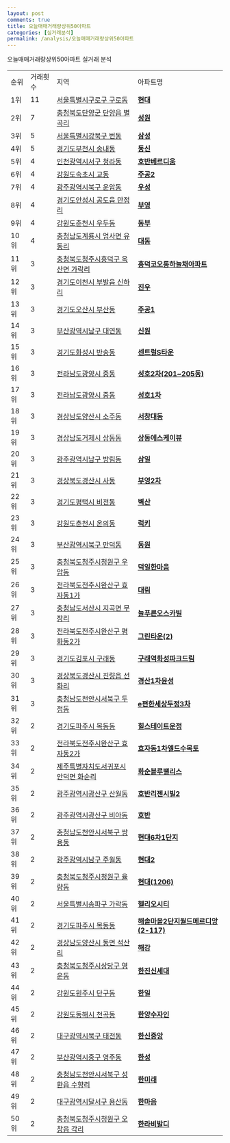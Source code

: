 ```yaml
---
layout: post
comments: true
title: 오늘매매거래량상위50아파트
categories: [실거래분석]
permalink: /analysis/오늘매매거래량상위50아파트
---
```


오늘매매거래량상위50아파트 실거래 분석

<table>
  <tr>
    <td>순위</td>
    <td>거래횟수</td>
    <td>지역</td>
    <td>아파트명</td>
  </tr>

  <tr>
    <td>1위</td>
    <td>11</td>
    <td><a href="/apt/서울특별시구로구구로동">서울특별시구로구 구로동</a></td>
    <td colspan="4" style="font-weight: bold;"><a href="https://search.naver.com/search.naver?query=구로동 현대">현대</a></td>
  </tr>

  <tr>
    <td>2위</td>
    <td>7</td>
    <td><a href="/apt/충청북도단양군단양읍 별곡리">충청북도단양군 단양읍 별곡리</a></td>
    <td colspan="4" style="font-weight: bold;"><a href="https://search.naver.com/search.naver?query=단양읍 별곡리 성원">성원</a></td>
  </tr>

  <tr>
    <td>3위</td>
    <td>5</td>
    <td><a href="/apt/서울특별시강북구번동">서울특별시강북구 번동</a></td>
    <td colspan="4" style="font-weight: bold;"><a href="https://search.naver.com/search.naver?query=번동 삼성">삼성</a></td>
  </tr>

  <tr>
    <td>4위</td>
    <td>5</td>
    <td><a href="/apt/경기도부천시송내동">경기도부천시 송내동</a></td>
    <td colspan="4" style="font-weight: bold;"><a href="https://search.naver.com/search.naver?query=송내동 동신">동신</a></td>
  </tr>

  <tr>
    <td>5위</td>
    <td>4</td>
    <td><a href="/apt/인천광역시서구청라동">인천광역시서구 청라동</a></td>
    <td colspan="4" style="font-weight: bold;"><a href="https://search.naver.com/search.naver?query=청라동 호반베르디움">호반베르디움</a></td>
  </tr>

  <tr>
    <td>6위</td>
    <td>4</td>
    <td><a href="/apt/강원도속초시교동">강원도속초시 교동</a></td>
    <td colspan="4" style="font-weight: bold;"><a href="https://search.naver.com/search.naver?query=교동 주공2">주공2</a></td>
  </tr>

  <tr>
    <td>7위</td>
    <td>4</td>
    <td><a href="/apt/광주광역시북구운암동">광주광역시북구 운암동</a></td>
    <td colspan="4" style="font-weight: bold;"><a href="https://search.naver.com/search.naver?query=운암동 우성">우성</a></td>
  </tr>

  <tr>
    <td>8위</td>
    <td>4</td>
    <td><a href="/apt/경기도안성시공도읍 만정리">경기도안성시 공도읍 만정리</a></td>
    <td colspan="4" style="font-weight: bold;"><a href="https://search.naver.com/search.naver?query=공도읍 만정리 부영">부영</a></td>
  </tr>

  <tr>
    <td>9위</td>
    <td>4</td>
    <td><a href="/apt/강원도춘천시우두동">강원도춘천시 우두동</a></td>
    <td colspan="4" style="font-weight: bold;"><a href="https://search.naver.com/search.naver?query=우두동 동부">동부</a></td>
  </tr>

  <tr>
    <td>10위</td>
    <td>4</td>
    <td><a href="/apt/충청남도계룡시엄사면 유동리">충청남도계룡시 엄사면 유동리</a></td>
    <td colspan="4" style="font-weight: bold;"><a href="https://search.naver.com/search.naver?query=엄사면 유동리 대동">대동</a></td>
  </tr>

  <tr>
    <td>11위</td>
    <td>3</td>
    <td><a href="/apt/충청북도청주시흥덕구옥산면 가락리">충청북도청주시흥덕구 옥산면 가락리</a></td>
    <td colspan="4" style="font-weight: bold;"><a href="https://search.naver.com/search.naver?query=옥산면 가락리 흥덕코오롱하늘채아파트">흥덕코오롱하늘채아파트</a></td>
  </tr>

  <tr>
    <td>12위</td>
    <td>3</td>
    <td><a href="/apt/경기도이천시부발읍 신하리">경기도이천시 부발읍 신하리</a></td>
    <td colspan="4" style="font-weight: bold;"><a href="https://search.naver.com/search.naver?query=부발읍 신하리 진우">진우</a></td>
  </tr>

  <tr>
    <td>13위</td>
    <td>3</td>
    <td><a href="/apt/경기도오산시부산동">경기도오산시 부산동</a></td>
    <td colspan="4" style="font-weight: bold;"><a href="https://search.naver.com/search.naver?query=부산동 주공1">주공1</a></td>
  </tr>

  <tr>
    <td>14위</td>
    <td>3</td>
    <td><a href="/apt/부산광역시남구대연동">부산광역시남구 대연동</a></td>
    <td colspan="4" style="font-weight: bold;"><a href="https://search.naver.com/search.naver?query=대연동 신원">신원</a></td>
  </tr>

  <tr>
    <td>15위</td>
    <td>3</td>
    <td><a href="/apt/경기도화성시반송동">경기도화성시 반송동</a></td>
    <td colspan="4" style="font-weight: bold;"><a href="https://search.naver.com/search.naver?query=반송동 센트럴S타운">센트럴S타운</a></td>
  </tr>

  <tr>
    <td>16위</td>
    <td>3</td>
    <td><a href="/apt/전라남도광양시중동">전라남도광양시 중동</a></td>
    <td colspan="4" style="font-weight: bold;"><a href="https://search.naver.com/search.naver?query=중동 성호2차(201~205동)">성호2차(201~205동)</a></td>
  </tr>

  <tr>
    <td>17위</td>
    <td>3</td>
    <td><a href="/apt/전라남도광양시중동">전라남도광양시 중동</a></td>
    <td colspan="4" style="font-weight: bold;"><a href="https://search.naver.com/search.naver?query=중동 성호1차">성호1차</a></td>
  </tr>

  <tr>
    <td>18위</td>
    <td>3</td>
    <td><a href="/apt/경상남도양산시소주동">경상남도양산시 소주동</a></td>
    <td colspan="4" style="font-weight: bold;"><a href="https://search.naver.com/search.naver?query=소주동 서창대동">서창대동</a></td>
  </tr>

  <tr>
    <td>19위</td>
    <td>3</td>
    <td><a href="/apt/경상남도거제시상동동">경상남도거제시 상동동</a></td>
    <td colspan="4" style="font-weight: bold;"><a href="https://search.naver.com/search.naver?query=상동동 상동에스케이뷰">상동에스케이뷰</a></td>
  </tr>

  <tr>
    <td>20위</td>
    <td>3</td>
    <td><a href="/apt/광주광역시남구방림동">광주광역시남구 방림동</a></td>
    <td colspan="4" style="font-weight: bold;"><a href="https://search.naver.com/search.naver?query=방림동 삼일">삼일</a></td>
  </tr>

  <tr>
    <td>21위</td>
    <td>3</td>
    <td><a href="/apt/경상북도경산시사동">경상북도경산시 사동</a></td>
    <td colspan="4" style="font-weight: bold;"><a href="https://search.naver.com/search.naver?query=사동 부영2차">부영2차</a></td>
  </tr>

  <tr>
    <td>22위</td>
    <td>3</td>
    <td><a href="/apt/경기도평택시비전동">경기도평택시 비전동</a></td>
    <td colspan="4" style="font-weight: bold;"><a href="https://search.naver.com/search.naver?query=비전동 벽산">벽산</a></td>
  </tr>

  <tr>
    <td>23위</td>
    <td>3</td>
    <td><a href="/apt/강원도춘천시온의동">강원도춘천시 온의동</a></td>
    <td colspan="4" style="font-weight: bold;"><a href="https://search.naver.com/search.naver?query=온의동 럭키">럭키</a></td>
  </tr>

  <tr>
    <td>24위</td>
    <td>3</td>
    <td><a href="/apt/부산광역시북구만덕동">부산광역시북구 만덕동</a></td>
    <td colspan="4" style="font-weight: bold;"><a href="https://search.naver.com/search.naver?query=만덕동 동원">동원</a></td>
  </tr>

  <tr>
    <td>25위</td>
    <td>3</td>
    <td><a href="/apt/충청북도청주시청원구우암동">충청북도청주시청원구 우암동</a></td>
    <td colspan="4" style="font-weight: bold;"><a href="https://search.naver.com/search.naver?query=우암동 덕일한마음">덕일한마음</a></td>
  </tr>

  <tr>
    <td>26위</td>
    <td>3</td>
    <td><a href="/apt/전라북도전주시완산구효자동1가">전라북도전주시완산구 효자동1가</a></td>
    <td colspan="4" style="font-weight: bold;"><a href="https://search.naver.com/search.naver?query=효자동1가 대림">대림</a></td>
  </tr>

  <tr>
    <td>27위</td>
    <td>3</td>
    <td><a href="/apt/충청남도서산시지곡면 무장리">충청남도서산시 지곡면 무장리</a></td>
    <td colspan="4" style="font-weight: bold;"><a href="https://search.naver.com/search.naver?query=지곡면 무장리 늘푸른오스카빌">늘푸른오스카빌</a></td>
  </tr>

  <tr>
    <td>28위</td>
    <td>3</td>
    <td><a href="/apt/전라북도전주시완산구평화동2가">전라북도전주시완산구 평화동2가</a></td>
    <td colspan="4" style="font-weight: bold;"><a href="https://search.naver.com/search.naver?query=평화동2가 그린타운(2)">그린타운(2)</a></td>
  </tr>

  <tr>
    <td>29위</td>
    <td>3</td>
    <td><a href="/apt/경기도김포시구래동">경기도김포시 구래동</a></td>
    <td colspan="4" style="font-weight: bold;"><a href="https://search.naver.com/search.naver?query=구래동 구래역화성파크드림">구래역화성파크드림</a></td>
  </tr>

  <tr>
    <td>30위</td>
    <td>3</td>
    <td><a href="/apt/경상북도경산시진량읍 선화리">경상북도경산시 진량읍 선화리</a></td>
    <td colspan="4" style="font-weight: bold;"><a href="https://search.naver.com/search.naver?query=진량읍 선화리 경산1차윤성">경산1차윤성</a></td>
  </tr>

  <tr>
    <td>31위</td>
    <td>3</td>
    <td><a href="/apt/충청남도천안시서북구두정동">충청남도천안시서북구 두정동</a></td>
    <td colspan="4" style="font-weight: bold;"><a href="https://search.naver.com/search.naver?query=두정동 e편한세상두정3차">e편한세상두정3차</a></td>
  </tr>

  <tr>
    <td>32위</td>
    <td>2</td>
    <td><a href="/apt/경기도파주시목동동">경기도파주시 목동동</a></td>
    <td colspan="4" style="font-weight: bold;"><a href="https://search.naver.com/search.naver?query=목동동 힐스테이트운정">힐스테이트운정</a></td>
  </tr>

  <tr>
    <td>33위</td>
    <td>2</td>
    <td><a href="/apt/전라북도전주시완산구효자동2가">전라북도전주시완산구 효자동2가</a></td>
    <td colspan="4" style="font-weight: bold;"><a href="https://search.naver.com/search.naver?query=효자동2가 효자동1차엘드수목토">효자동1차엘드수목토</a></td>
  </tr>

  <tr>
    <td>34위</td>
    <td>2</td>
    <td><a href="/apt/제주특별자치도서귀포시안덕면 화순리">제주특별자치도서귀포시 안덕면 화순리</a></td>
    <td colspan="4" style="font-weight: bold;"><a href="https://search.naver.com/search.naver?query=안덕면 화순리 화순블루팰리스">화순블루팰리스</a></td>
  </tr>

  <tr>
    <td>35위</td>
    <td>2</td>
    <td><a href="/apt/광주광역시광산구산월동">광주광역시광산구 산월동</a></td>
    <td colspan="4" style="font-weight: bold;"><a href="https://search.naver.com/search.naver?query=산월동 호반리젠시빌2">호반리젠시빌2</a></td>
  </tr>

  <tr>
    <td>36위</td>
    <td>2</td>
    <td><a href="/apt/광주광역시광산구비아동">광주광역시광산구 비아동</a></td>
    <td colspan="4" style="font-weight: bold;"><a href="https://search.naver.com/search.naver?query=비아동 호반">호반</a></td>
  </tr>

  <tr>
    <td>37위</td>
    <td>2</td>
    <td><a href="/apt/충청남도천안시서북구쌍용동">충청남도천안시서북구 쌍용동</a></td>
    <td colspan="4" style="font-weight: bold;"><a href="https://search.naver.com/search.naver?query=쌍용동 현대6차1단지">현대6차1단지</a></td>
  </tr>

  <tr>
    <td>38위</td>
    <td>2</td>
    <td><a href="/apt/광주광역시남구주월동">광주광역시남구 주월동</a></td>
    <td colspan="4" style="font-weight: bold;"><a href="https://search.naver.com/search.naver?query=주월동 현대2">현대2</a></td>
  </tr>

  <tr>
    <td>39위</td>
    <td>2</td>
    <td><a href="/apt/충청북도청주시청원구율량동">충청북도청주시청원구 율량동</a></td>
    <td colspan="4" style="font-weight: bold;"><a href="https://search.naver.com/search.naver?query=율량동 현대(1206)">현대(1206)</a></td>
  </tr>

  <tr>
    <td>40위</td>
    <td>2</td>
    <td><a href="/apt/서울특별시송파구가락동">서울특별시송파구 가락동</a></td>
    <td colspan="4" style="font-weight: bold;"><a href="https://search.naver.com/search.naver?query=가락동 헬리오시티">헬리오시티</a></td>
  </tr>

  <tr>
    <td>41위</td>
    <td>2</td>
    <td><a href="/apt/경기도파주시목동동">경기도파주시 목동동</a></td>
    <td colspan="4" style="font-weight: bold;"><a href="https://search.naver.com/search.naver?query=목동동 해솔마을2단지월드메르디앙(2-117)">해솔마을2단지월드메르디앙(2-117)</a></td>
  </tr>

  <tr>
    <td>42위</td>
    <td>2</td>
    <td><a href="/apt/경상남도양산시동면 석산리">경상남도양산시 동면 석산리</a></td>
    <td colspan="4" style="font-weight: bold;"><a href="https://search.naver.com/search.naver?query=동면 석산리 해강">해강</a></td>
  </tr>

  <tr>
    <td>43위</td>
    <td>2</td>
    <td><a href="/apt/충청북도청주시상당구영운동">충청북도청주시상당구 영운동</a></td>
    <td colspan="4" style="font-weight: bold;"><a href="https://search.naver.com/search.naver?query=영운동 한진신세대">한진신세대</a></td>
  </tr>

  <tr>
    <td>44위</td>
    <td>2</td>
    <td><a href="/apt/강원도원주시단구동">강원도원주시 단구동</a></td>
    <td colspan="4" style="font-weight: bold;"><a href="https://search.naver.com/search.naver?query=단구동 한일">한일</a></td>
  </tr>

  <tr>
    <td>45위</td>
    <td>2</td>
    <td><a href="/apt/강원도동해시천곡동">강원도동해시 천곡동</a></td>
    <td colspan="4" style="font-weight: bold;"><a href="https://search.naver.com/search.naver?query=천곡동 한양수자인">한양수자인</a></td>
  </tr>

  <tr>
    <td>46위</td>
    <td>2</td>
    <td><a href="/apt/대구광역시북구태전동">대구광역시북구 태전동</a></td>
    <td colspan="4" style="font-weight: bold;"><a href="https://search.naver.com/search.naver?query=태전동 한신중앙">한신중앙</a></td>
  </tr>

  <tr>
    <td>47위</td>
    <td>2</td>
    <td><a href="/apt/부산광역시중구영주동">부산광역시중구 영주동</a></td>
    <td colspan="4" style="font-weight: bold;"><a href="https://search.naver.com/search.naver?query=영주동 한성">한성</a></td>
  </tr>

  <tr>
    <td>48위</td>
    <td>2</td>
    <td><a href="/apt/충청남도천안시서북구성환읍 수향리">충청남도천안시서북구 성환읍 수향리</a></td>
    <td colspan="4" style="font-weight: bold;"><a href="https://search.naver.com/search.naver?query=성환읍 수향리 한미래">한미래</a></td>
  </tr>

  <tr>
    <td>49위</td>
    <td>2</td>
    <td><a href="/apt/대구광역시달서구용산동">대구광역시달서구 용산동</a></td>
    <td colspan="4" style="font-weight: bold;"><a href="https://search.naver.com/search.naver?query=용산동 한마음">한마음</a></td>
  </tr>

  <tr>
    <td>50위</td>
    <td>2</td>
    <td><a href="/apt/충청북도청주시청원구오창읍 각리">충청북도청주시청원구 오창읍 각리</a></td>
    <td colspan="4" style="font-weight: bold;"><a href="https://search.naver.com/search.naver?query=오창읍 각리 한라비발디">한라비발디</a></td>
  </tr>

</table>
